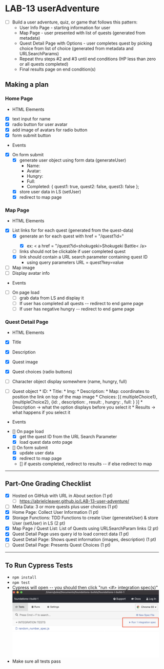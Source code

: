 # LAB-13 userAdventure 
- [ ] Build a user adventure, quiz, or game that follows this pattern:
    * User Info Page - starting information for user
    * Map Page - user presented with list of quests (generated from metadata)
    * Quest Detail Page with Options - user completes quest by picking choice from list of choice (generated from metadata and URLSearchParams)
    * Repeat thru steps #2 and #3 until end conditions (HP less than zero or all quests completed)
    * Final results page on end condition(s)

## Making a plan

### Home Page
* HTML Elements
- [x] text input for name
- [x] radio button for user avatar
- [x] add image of avatars for radio button
- [x] form submit button
* Events
 - [x] On form submit
    - [x] generate user object using form data (generateUser)
        * Name:
        * Avatar:
        * Hungry:
        * Full:
        * Completed: { quest1: true, quest2: false, quest3: false };
    - [x] store user data in LS (setUser)
    - [x] redirect to map page

### Map Page
* HTML Elements
- [x] List links for for each quest (generated from the quest-data)
    - [x] generate an <a> for each quest with href = "/quest?id=<questId>"
      - [x] ex: < a href = "/quest?id=shokugeki>Shokugeki Battle< /a>
    - [ ] links should not be clickable if user completed quest
    - [x] link should contain a URL search parameter containing quest ID
        * using query parameters URL = quest?key=value
- [ ] Map image
- [ ] Display avatar info

* Events
- [ ] On page load
    - [ ] grab data from LS and display it
    - [ ] If user has completed all quests -- redirect to end game page
    - [ ] If user has negative hungry -- redirect to end game page

### Quest Detail Page
* HTML Elements
- [x] Title
- [x] Description
- [x] Quest image
- [x] Quest choices (radio buttons)

- [ ] Character object display somewhere (name, hungry, full)
 - [ ] Quest object
        * ID:
        * Title:
        * Img:
        * Description:
        * Map: coordinates to position the link on top of the map image
        * Choices: [{ multipleChoice1}, {multipleChoice2}, {id: , description: , result: , hungry: , full: } }] 
        * Description -> what the option displays before you select it
        * Results -> what happens if you select it

* Events
- [] On page load
    - [x] get the quest ID from the URL Search Parameter
    - [x] load quest data onto page
- [] On form submit
    - [x] update user data
    - [x] redirect to map page
    - [] if quests completed, redirect to results -- if else redirect to map
---

## Part-One Grading Checklist

- [x] Hosted on GitHub with URL in About section (1 pt)
    - [ ] https://abrielcleaver.github.io/LAB-13-user-adventure/
- [ ] Meta Data: 3 or more quests plus user choices	(1 pt)
- [x] Home Page: Collect User Information	(1 pt)
- [x] Storage Functions: TDD Functions to create User (generateUser) & store User (setUser) in LS (2 pt)
- [x] Map Page / Quest List: List of Quests using URLSearchParam links (2 pt)
- [x] Quest Detail Page uses query id to load correct data (1 pt)
- [x] Quest Detail Page: Shows quest information (images, description)	(1 pt)
- [ ] Quest Detail Page: Presents Quest Choices	(1 pt)

---

## To Run Cypress Tests
* `npm install`
* `npm test`
* Cypress will open -- you should then click "run <#> integration spec(s)"
    ![](cypress.png)
* Make sure all tests pass